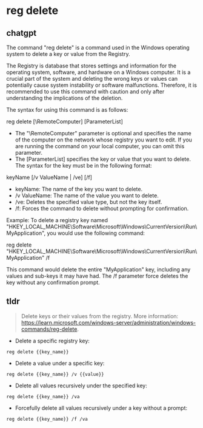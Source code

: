 # reg delete 
## chatgpt 
The command "reg delete" is a command used in the Windows operating system to delete a key or value from the Registry. 

The Registry is database that stores settings and information for the operating system, software, and hardware on a Windows computer. It is a crucial part of the system and deleting the wrong keys or values can potentially cause system instability or software malfunctions. Therefore, it is recommended to use this command with caution and only after understanding the implications of the deletion. 

The syntax for using this command is as follows: 

reg delete [\\RemoteComputer] [ParameterList] 

- The "\\RemoteComputer" parameter is optional and specifies the name of the computer on the network whose registry you want to edit. If you are running the command on your local computer, you can omit this parameter.
- The [ParameterList] specifies the key or value that you want to delete. The syntax for the key must be in the following format: 

keyName [/v ValueName | /ve] [/f]

- keyName: The name of the key you want to delete.
- /v ValueName: The name of the value you want to delete.
- /ve: Deletes the specified value type, but not the key itself.
- /f: Forces the command to delete without prompting for confirmation.

Example: To delete a registry key named "HKEY_LOCAL_MACHINE\Software\Microsoft\Windows\CurrentVersion\Run\MyApplication", you would use the following command:

reg delete "HKEY_LOCAL_MACHINE\Software\Microsoft\Windows\CurrentVersion\Run\MyApplication" /f

This command would delete the entire "MyApplication" key, including any values and sub-keys it may have had. The /f parameter force deletes the key without any confirmation prompt. 

## tldr 
 
> Delete keys or their values from the registry.
> More information: <https://learn.microsoft.com/windows-server/administration/windows-commands/reg-delete>.

- Delete a specific registry key:

`reg delete {{key_name}}`

- Delete a value under a specific key:

`reg delete {{key_name}} /v {{value}}`

- Delete all values recursively under the specified key:

`reg delete {{key_name}} /va`

- Forcefully delete all values recursively under a key without a prompt:

`reg delete {{key_name}} /f /va`
